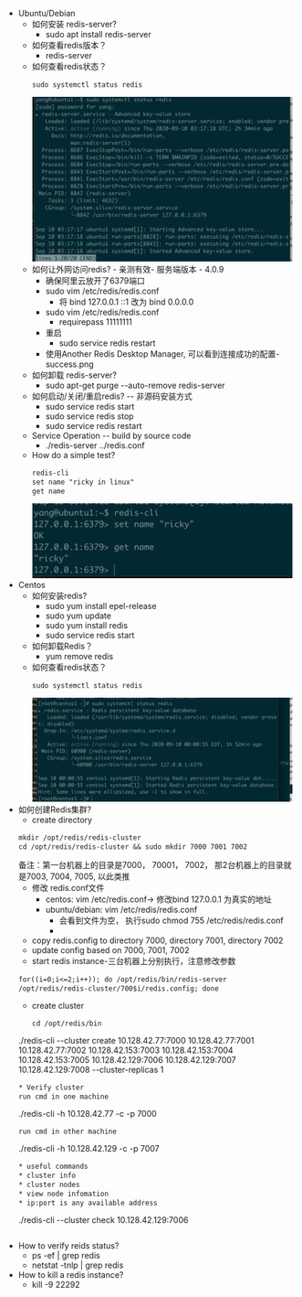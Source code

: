 * Ubuntu/Debian
  * 如何安装 redis-server?
    * sudo apt install redis-server
  * 如何查看redis版本？
    * redis-server
  * 如何查看redis状态？
    ```
    sudo systemctl status redis
    ```
    ![](./ubuntu-redis-status.png)
  * 如何让外网访问redis? - 亲测有效- 服务端版本 - 4.0.9
    * 确保阿里云放开了6379端口
    * sudo vim /etc/redis/redis.conf
      * 将 bind 127.0.0.1 ::1 改为 bind 0.0.0.0
    * sudo vim /etc/redis/redis.conf
      * requirepass 11111111
    * 重启
      * sudo service redis restart
    * 使用Another Redis Desktop Manager, 可以看到连接成功的配置-success.png
  * 如何卸载 redis-server?
    * sudo apt-get purge --auto-remove redis-server
  * 如何启动/关闭/重启redis? -- 非源码安装方式
    * sudo service redis start
    * sudo service redis stop
    * sudo service redis restart
  * Service Operation -- build by source code
    * ./redis-server ../redis.conf
  * How do a simple test?
    ```
    redis-cli
    set name "ricky in linux"
    get name
    ```
    ![](./simple-operation.png)
* Centos
  * 如何安装redis?
    * sudo yum install epel-release
    * sudo yum update
    * sudo yum install redis
    * sudo service redis start
  * 如何卸载Redis？
    * yum remove redis
  * 如何查看redis状态？
    ```
    sudo systemctl status redis
    ```
    ![](./centos-redis-status.png)
* 如何创建Redis集群?
  * create directory
  ```
  mkdir /opt/redis/redis-cluster
  cd /opt/redis/redis-cluster && sudo mkdir 7000 7001 7002
  ```
  备注：第一台机器上的目录是7000， 70001， 7002， 那2台机器上的目录就是7003, 7004, 7005, 以此类推
  * 修改 redis.conf文件
    * centos: vim /etc/redis.conf-> 修改bind 127.0.0.1 为真实的地址
    * ubuntu/debian: vim /etc/redis/redis.conf
      * 会看到文件为空， 执行sudo chmod 755 /etc/redis/redis.conf
      * 
  * copy redis.config to directory 7000, directory 7001, directory 7002
  * update config based on 7000, 7001, 7002
  * start redis instance-三台机器上分别执行，注意修改参数
  ```
  for((i=0;i<=2;i++)); do /opt/redis/bin/redis-server /opt/redis/redis-cluster/700$i/redis.config; done
  ```
  * create cluster
    ```
    cd /opt/redis/bin
  ./redis-cli --cluster create 10.128.42.77:7000 10.128.42.77:7001 10.128.42.77:7002 10.128.42.153:7003 10.128.42.153:7004 10.128.42.153:7005 10.128.42.129:7006 10.128.42.129:7007 10.128.42.129:7008 --cluster-replicas 1
    ```
  * Verify cluster
    run cmd in one machine
    ```
    ./redis-cli -h 10.128.42.77 -c -p 7000
    ```
    run cmd in other machine
    ```
    ./redis-cli -h 10.128.42.129 -c -p 7007
    ```
  * useful commands 
    * cluster info
    * cluster nodes
  * view node infomation
    * ip:port is any available address
    ```
    ./redis-cli --cluster check 10.128.42.129:7006
    ```
* How to verify reids status?
  * ps -ef | grep redis
  * netstat -tnlp | grep redis 
* How to kill a redis instance?
  * kill -9 22292